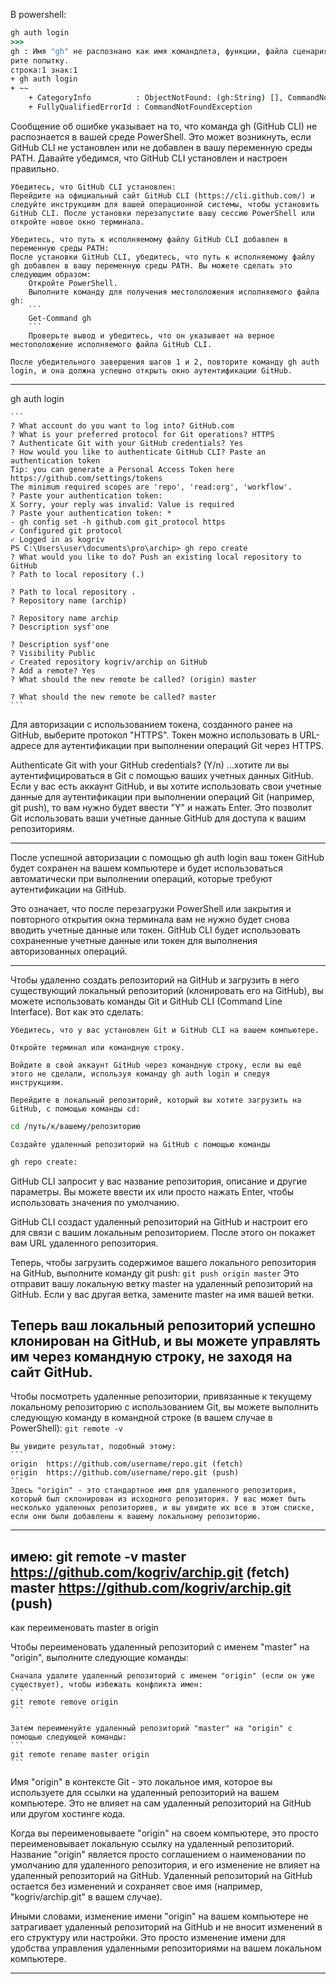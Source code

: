 
В powershell:

```cmd
gh auth login
>>>
gh : Имя "gh" не распознано как имя командлета, функции, файла сценария или выполняемой программы. Проверьте правильность написания имени, а также наличие и правильность пути, после чего повто
рите попытку.
строка:1 знак:1
+ gh auth login
+ ~~
    + CategoryInfo          : ObjectNotFound: (gh:String) [], CommandNotFoundException
    + FullyQualifiedErrorId : CommandNotFoundException
```
Сообщение об ошибке указывает на то, что команда gh (GitHub CLI) не распознается в вашей среде PowerShell. Это может возникнуть, если GitHub CLI не установлен или не добавлен в вашу переменную среды PATH. Давайте убедимся, что GitHub CLI установлен и настроен правильно.

    Убедитесь, что GitHub CLI установлен:
    Перейдите на официальный сайт GitHub CLI (https://cli.github.com/) и следуйте инструкциям для вашей операционной системы, чтобы установить GitHub CLI. После установки перезапустите вашу сессию PowerShell или откройте новое окно терминала.

    Убедитесь, что путь к исполняемому файлу GitHub CLI добавлен в переменную среды PATH:
    После установки GitHub CLI, убедитесь, что путь к исполняемому файлу gh добавлен в вашу переменную среды PATH. Вы можете сделать это следующим образом:
        Откройте PowerShell.
        Выполните команду для получения местоположения исполняемого файла gh:
        ```
        Get-Command gh
        ```
        Проверьте вывод и убедитесь, что он указывает на верное местоположение исполняемого файла GitHub CLI.

    После убедительного завершения шагов 1 и 2, повторите команду gh auth login, и она должна успешно открыть окно аутентификации GitHub.

--------------------------------
gh auth login

    ```
    ? What account do you want to log into? GitHub.com
    ? What is your preferred protocol for Git operations? HTTPS
    ? Authenticate Git with your GitHub credentials? Yes
    ? How would you like to authenticate GitHub CLI? Paste an authentication token
    Tip: you can generate a Personal Access Token here https://github.com/settings/tokens
    The minimum required scopes are 'repo', 'read:org', 'workflow'.
    ? Paste your authentication token:
    X Sorry, your reply was invalid: Value is required
    ? Paste your authentication token: *
    - gh config set -h github.com git_protocol https
    ✓ Configured git protocol
    ✓ Logged in as kogriv
    PS C:\Users\user\documents\pro\archip> gh repo create
    ? What would you like to do? Push an existing local repository to GitHub
    ? Path to local repository (.)

    ? Path to local repository .
    ? Repository name (archip)

    ? Repository name archip
    ? Description sysf'one

    ? Description sysf'one
    ? Visibility Public
    ✓ Created repository kogriv/archip on GitHub
    ? Add a remote? Yes
    ? What should the new remote be called? (origin) master

    ? What should the new remote be called? master
    ```
Для авторизации с использованием токена, созданного ранее на GitHub, выберите протокол "HTTPS". Токен можно использовать в URL-адресе для аутентификации при выполнении операций Git через HTTPS.

Authenticate Git with your GitHub credentials? (Y/n)
...хотите ли вы аутентифицироваться в Git с помощью ваших учетных данных GitHub. Если у вас есть аккаунт GitHub, и вы хотите использовать свои учетные данные для аутентификации при выполнении операций Git (например, git push), то вам нужно будет ввести "Y" и нажать Enter. Это позволит Git использовать ваши учетные данные GitHub для доступа к вашим репозиториям.

----------------------------------

После успешной авторизации с помощью gh auth login ваш токен GitHub будет сохранен на вашем компьютере и будет использоваться автоматически при выполнении операций, которые требуют аутентификации на GitHub.

Это означает, что после перезагрузки PowerShell или закрытия и повторного открытия окна терминала вам не нужно будет снова вводить учетные данные или токен. GitHub CLI будет использовать сохраненные учетные данные или токен для выполнения авторизованных операций.

----------------------------------
Чтобы удаленно создать репозиторий на GitHub и загрузить в него существующий локальный репозиторий (клонировать его на GitHub), вы можете использовать команды Git и GitHub CLI (Command Line Interface). Вот как это сделать:

    Убедитесь, что у вас установлен Git и GitHub CLI на вашем компьютере.

    Откройте терминал или командную строку.

    Войдите в свой аккаунт GitHub через командную строку, если вы ещё этого не сделали, используя команду gh auth login и следуя инструкциям.

    Перейдите в локальный репозиторий, который вы хотите загрузить на GitHub, с помощью команды cd:
```cmd
cd /путь/к/вашему/репозиторию
```

    Создайте удаленный репозиторий на GitHub с помощью команды
```cmd
gh repo create:
```
GitHub CLI запросит у вас название репозитория, описание и другие параметры. Вы можете ввести их или просто нажать Enter, чтобы использовать значения по умолчанию.

GitHub CLI создаст удаленный репозиторий на GitHub и настроит его для связи с вашим локальным репозиторием. После этого он покажет вам URL удаленного репозитория.

Теперь, чтобы загрузить содержимое вашего локального репозитория на GitHub, выполните команду git push:
    ```
    git push origin master
    ```
    Это отправит вашу локальную ветку master на удаленный репозиторий на GitHub. Если у вас другая ветка, замените master на имя вашей ветки.

Теперь ваш локальный репозиторий успешно клонирован на GitHub, и вы можете управлять им через командную строку, не заходя на сайт GitHub.
-----------------------------

Чтобы посмотреть удаленные репозитории, привязанные к текущему локальному репозиторию с использованием Git, вы можете выполнить следующую команду в командной строке (в вашем случае в PowerShell):
    ```
    git remote -v
    ```

    Вы увидите результат, подобный этому:
    ```
    origin  https://github.com/username/repo.git (fetch)
    origin  https://github.com/username/repo.git (push)
    ```
    Здесь "origin" - это стандартное имя для удаленного репозитория, который был склонирован из исходного репозитория. У вас может быть несколько удаленных репозиториев, и вы увидите их все в этом списке, если они были добавлены к вашему локальному репозиторию.

-----------------------------------

имею:
git remote -v
master  https://github.com/kogriv/archip.git (fetch)
master  https://github.com/kogriv/archip.git (push)
-----
как переименовать master в origin

Чтобы переименовать удаленный репозиторий с именем "master" на "origin", выполните следующие команды:

    Сначала удалите удаленный репозиторий с именем "origin" (если он уже существует), чтобы избежать конфликта имен:
    ```
    git remote remove origin
    ```

    Затем переименуйте удаленный репозиторий "master" на "origin" с помощью следующей команды:
    ```
    git remote rename master origin
    ```

Имя "origin" в контексте Git - это локальное имя, которое вы используете для ссылки на удаленный репозиторий на вашем компьютере. Это не влияет на сам удаленный репозиторий на GitHub или другом хостинге кода.

Когда вы переименовываете "origin" на своем компьютере, это просто переименовывает локальную ссылку на удаленный репозиторий. Название "origin" является просто соглашением о наименовании по умолчанию для удаленного репозитория, и его изменение не влияет на удаленный репозиторий на GitHub. Удаленный репозиторий на GitHub остается без изменений и сохраняет свое имя (например, "kogriv/archip.git" в вашем случае).

Иными словами, изменение имени "origin" на вашем компьютере не затрагивает удаленный репозиторий на GitHub и не вносит изменений в его структуру или настройки. Это просто изменение имени для удобства управления удаленными репозиториями на вашем локальном компьютере.

---------------------------------------------



